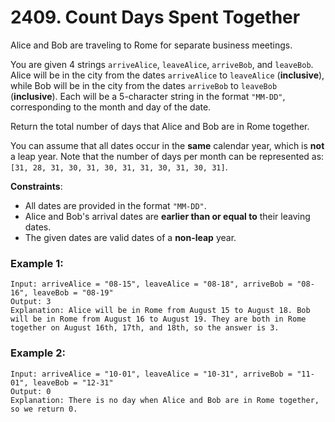 # 2409. Count Days Spent Together

Alice and Bob are traveling to Rome for separate business meetings.

You are given 4 strings `arriveAlice`, `leaveAlice`, `arriveBob`, and `leaveBob`. Alice will be in the city from the dates `arriveAlice` to `leaveAlice` (**inclusive**), while Bob will be in the city from the dates `arriveBob` to `leaveBob` (**inclusive**). Each will be a 5-character string in the format `"MM-DD"`, corresponding to the month and day of the date.

Return the total number of days that Alice and Bob are in Rome together.

You can assume that all dates occur in the **same** calendar year, which is **not** a leap year. Note that the number of days per month can be represented as: `[31, 28, 31, 30, 31, 30, 31, 31, 30, 31, 30, 31]`.

**Constraints**:
- All dates are provided in the format `"MM-DD"`.
- Alice and Bob's arrival dates are **earlier than or equal to** their leaving dates.
- The given dates are valid dates of a **non-leap** year.

### Example 1:
```
Input: arriveAlice = "08-15", leaveAlice = "08-18", arriveBob = "08-16", leaveBob = "08-19"
Output: 3
Explanation: Alice will be in Rome from August 15 to August 18. Bob will be in Rome from August 16 to August 19. They are both in Rome together on August 16th, 17th, and 18th, so the answer is 3.
```

### Example 2:
```
Input: arriveAlice = "10-01", leaveAlice = "10-31", arriveBob = "11-01", leaveBob = "12-31"
Output: 0
Explanation: There is no day when Alice and Bob are in Rome together, so we return 0.
```
